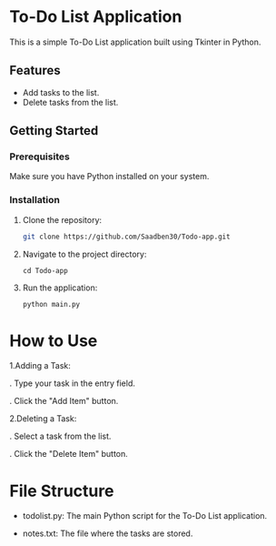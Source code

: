 
# To-Do List Application

This is a simple To-Do List application built using Tkinter in Python.

## Features

- Add tasks to the list.
- Delete tasks from the list.

## Getting Started

### Prerequisites

Make sure you have Python installed on your system.

### Installation

1. Clone the repository:
    ```bash
   git clone https://github.com/Saadben30/Todo-app.git
2. Navigate to the project directory:
    ```bach
    cd Todo-app 

3. Run the application:
    ```bash
    python main.py

# How to Use
1.Adding a Task:
    
. Type your task in the entry field.

. Click the "Add Item" button.

2.Deleting a Task:
    
. Select a task from the list.

. Click the "Delete Item" button.

# File Structure
- todolist.py: The main Python script for the To-Do List application.

- notes.txt: The file where the tasks are stored.
